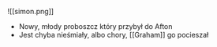 ![[simon.png]]

- Nowy, młody proboszcz który przybył do Afton
- Jest chyba nieśmiały, albo chory, [[Graham]] go pocieszał